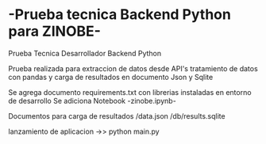# -Prueba tecnica Backend Python para ZINOBE-
Prueba Tecnica Desarrollador Backend Python


Prueba realizada para extraccion de datos desde API's tratamiento de datos con pandas y carga de resultados en documento Json y Sqlite

Se agrega documento requirements.txt con librerias instaladas en entorno de desarrollo
Se adiciona Notebook -zinobe.ipynb-

Documentos para carga de resultados
/data.json
/db/results.sqlite

lanzamiento de aplicacion  ->>  python main.py
